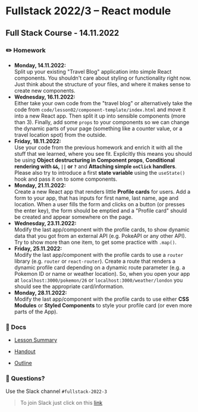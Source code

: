 # Fullstack 2022/3 – React module
## Full Stack Course - 14.11.2022

### ✏️ Homework

- **Monday, 14.11.2022:**  
  Split up your existing "Travel Blog" application into simple React components. You shouldn't care about styling or functionality right now. Just think about the structure of your files, and where it makes sense to create new components.
- **Wednesday, 16.11.2022:**  
  Either take your own code from the "travel blog" or alternatively take the code from `code/lesson02/component-template/index.html` and move it into a new React app. Then split it up into sensible components (more than 3). Finally, add some `props` to your components so we can change the dynamic parts of your page (something like a counter value, or a travel location spot) from the outside.
- **Friday, 18.11.2022:**  
  Use your code from the previous homework and enrich it with all the stuff that we learned, where you see fit. Explicitly this means you should be using **Object destructuring in Component props**, **Conditional rendering with `&&`, `||` or `?`** and **Attaching simple `onClick` handlers**. Please also try to introduce a first **state variable** using the `useState()` hook and pass it on to some components.
- **Monday, 21.11.2022:**  
  Create a new React app that renders little **Profile cards** for users. Add a form to your app, that has inputs for first name, last name, age and location. When a user fills the form and clicks on a button (or presses the enter key), the form should be emptied and a "Profile card" should be created and appear somewhere on the page.
- **Wednesday, 23.11.2022:**  
  Modify the last app/component with the profile cards, to show dynamic data that you got from an external API (e.g. PokeAPI or any other API). Try to show more than one item, to get some practice with `.map()`.
- **Friday, 25.11.2022:**  
  Modify the last app/component with the profile cards to use a `router` library (e.g. `router` or `react-router`). Create a route that renders a dynamic profile card depending on a dynamic route parameter (e.g. a Pokemon ID or name or weather location). So, when you open your app at `localhost:3000/pokemon/26` or `localhost:3000/weather/london` you should see the appropriate card/information.
- **Monday, 28.11.2022:**  
  Modify the last app/component with the profile cards to use either **CSS Modules** or **Styled Components** to style your profile card (or even more parts of the App).


### 📄 Docs

- [Lesson Summary](docs/summary.md)

- [Handout](docs/handout_react.pdf)

- [Outline](docs/outline_react.pdf)


### 🤔 Questions?

Use the Slack channel `#fullstack-2022-3`

> To join Slack just click on this [link](https://hamburgcodingschool.slack.com/join/shared_invite/enQtMjczNDI3OTE4NzIwLTE2ZmNkNDk5YTg3MDFlOTY2ZmU2YzU5YTU4MTNhNDg4MTRhNTMwYzFiNTdlOTdhYzllYzg5YmVkYzljNWExY2U#/)
